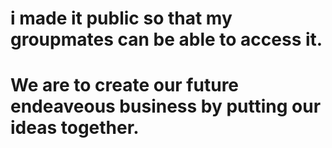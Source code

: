 # i made it public so that my groupmates can be able to access it.
# We are to create our future endeaveous business by putting our ideas together.
